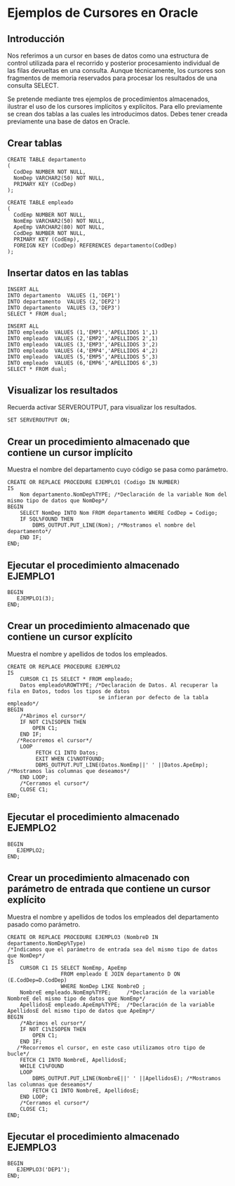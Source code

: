 # Ejemplos de Cursores en Oracle

## Introducción
Nos referimos a un cursor en bases de datos como una estructura de control utilizada para el recorrido y posterior procesamiento individual de las filas devueltas en una consulta. Aunque técnicamente, los cursores son fragmentos de memoria reservados para procesar los resultados de una consulta SELECT.

Se pretende mediante tres ejemplos de procedimientos almacenados, ilustrar el uso de los cursores implícitos y explícitos. Para ello previamente se crean dos tablas a las cuales les introducimos datos. Debes tener creada previamente una base de datos en Oracle.

## Crear tablas

```console
CREATE TABLE departamento
(
  CodDep NUMBER NOT NULL,
  NomDep VARCHAR2(50) NOT NULL,
  PRIMARY KEY (CodDep)
);

CREATE TABLE empleado
(
  CodEmp NUMBER NOT NULL,
  NomEmp VARCHAR2(50) NOT NULL,
  ApeEmp VARCHAR2(80) NOT NULL,
  CodDep NUMBER NOT NULL,
  PRIMARY KEY (CodEmp),
  FOREIGN KEY (CodDep) REFERENCES departamento(CodDep)
);
```

## Insertar datos en las tablas

```console
INSERT ALL 
INTO departamento  VALUES (1,'DEP1') 
INTO departamento  VALUES (2,'DEP2') 
INTO departamento  VALUES (3,'DEP3') 
SELECT * FROM dual;

INSERT ALL 
INTO empleado  VALUES (1,'EMP1','APELLIDOS 1',1) 
INTO empleado  VALUES (2,'EMP2','APELLIDOS 2',1) 
INTO empleado  VALUES (3,'EMP3','APELLIDOS 3',2)
INTO empleado  VALUES (4,'EMP4','APELLIDOS 4',2) 
INTO empleado  VALUES (5,'EMP5','APELLIDOS 5',3) 
INTO empleado  VALUES (6,'EMP6','APELLIDOS 6',3) 
SELECT * FROM dual;
```

## Visualizar los resultados

Recuerda activar SERVEROUTPUT, para visualizar los resultados.

```console
SET SERVEROUTPUT ON;
```

## Crear un procedimiento almacenado que contiene un cursor implícito

Muestra el nombre del departamento cuyo código se pasa como parámetro.

```console
CREATE OR REPLACE PROCEDURE EJEMPLO1 (Codigo IN NUMBER)
IS 
    Nom departamento.NomDep%TYPE; /*Declaración de la variable Nom del mismo tipo de datos que NomDep*/
BEGIN
    SELECT NomDep INTO Nom FROM departamento WHERE CodDep = Codigo;
    IF SQL%FOUND THEN
        DBMS_OUTPUT.PUT_LINE(Nom); /*Mostramos el nombre del departamento*/
    END IF;
END;
```

## Ejecutar el procedimiento almacenado EJEMPLO1

```console
BEGIN
   EJEMPLO1(3);
END;
```

## Crear un procedimiento almacenado que contiene un cursor explícito

Muestra el nombre y apellidos de todos los empleados.

```console
CREATE OR REPLACE PROCEDURE EJEMPLO2 
IS
    CURSOR C1 IS SELECT * FROM empleado;
    Datos empleado%ROWTYPE; /*Declaración de Datos. Al recuperar la fila en Datos, todos los tipos de datos 
                             se infieran por defecto de la tabla empleado*/
BEGIN
    /*Abrimos el cursor*/
    IF NOT C1%ISOPEN THEN
        OPEN C1;
    END IF;
   /*Recorremos el cursor*/
    LOOP
         FETCH C1 INTO Datos;
         EXIT WHEN C1%NOTFOUND;
         DBMS_OUTPUT.PUT_LINE(Datos.NomEmp||' ' ||Datos.ApeEmp); /*Mostramos las columnas que deseamos*/
    END LOOP;
    /*Cerramos el cursor*/
    CLOSE C1;
END;
```

## Ejecutar el procedimiento almacenado EJEMPLO2

```console
BEGIN
   EJEMPLO2;
END;
```

## Crear un procedimiento almacenado con parámetro de entrada que contiene un cursor explícito
Muestra el nombre y apellidos de todos los empleados del departamento pasado como parámetro.

```console
CREATE OR REPLACE PROCEDURE EJEMPLO3 (NombreD IN departamento.NomDep%Type) 
/*Indicamos que el parámetro de entrada sea del mismo tipo de datos que NomDep*/
IS
    CURSOR C1 IS SELECT NomEmp, ApeEmp 
                 FROM empleado E JOIN departamento D ON (E.CodDep=D.CodDep)
                 WHERE NomDep LIKE NombreD ;
    NombreE empleado.NomEmp%TYPE;     /*Declaración de la variable NombreE del mismo tipo de datos que NomEmp*/
    ApellidosE empleado.ApeEmp%TYPE;  /*Declaración de la variable ApellidosE del mismo tipo de datos que ApeEmp*/
BEGIN
    /*Abrimos el cursor*/
    IF NOT C1%ISOPEN THEN
        OPEN C1;
    END IF;
   /*Recorremos el cursor, en este caso utilizamos otro tipo de bucle*/
    FETCH C1 INTO NombreE, ApellidosE;
    WHILE C1%FOUND
    LOOP
        DBMS_OUTPUT.PUT_LINE(NombreE||' ' ||ApellidosE); /*Mostramos las columnas que deseamos*/
        FETCH C1 INTO NombreE, ApellidosE;
    END LOOP;
    /*Cerramos el cursor*/
    CLOSE C1;
END;
```

## Ejecutar el procedimiento almacenado EJEMPLO3

```console
BEGIN
   EJEMPLO3('DEP1');
END;
```


